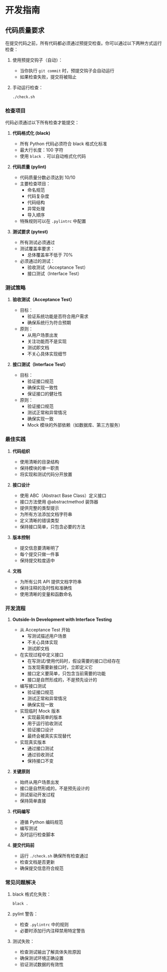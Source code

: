 # 开发指南

## 代码质量要求

在提交代码之前，所有代码都必须通过预提交检查。你可以通过以下两种方式运行检查：

1. 使用预提交钩子（自动）：
   - 当你执行 `git commit` 时，预提交钩子会自动运行
   - 如果检查失败，提交将被阻止

2. 手动运行检查：
   ```bash
   ./check.sh
   ```

### 检查项目

代码必须通过以下所有检查才能提交：

1. **代码格式化 (black)**
   - 所有 Python 代码必须符合 black 格式化标准
   - 最大行长度：100 字符
   - 使用 `black .` 可以自动格式化代码

2. **代码质量 (pylint)**
   - 代码质量分数必须达到 10/10
   - 主要检查项目：
     - 命名规范
     - 代码复杂度
     - 代码结构
     - 异常处理
     - 导入顺序
   - 特殊规则可以在 `.pylintrc` 中配置

3. **测试要求 (pytest)**
   - 所有测试必须通过
   - 测试覆盖率要求：
     - 总体覆盖率不低于 70%
   - 必须通过的测试：
     - 验收测试（Acceptance Test）
     - 接口测试（Interface Test）

### 测试策略

1. **验收测试（Acceptance Test）**
   - 目标：
     - 验证系统功能是否符合用户需求
     - 确保系统行为符合预期
   - 原则：
     - 从用户场景出发
     - 关注功能而不是实现
     - 测试即文档
     - 不关心具体实现细节

2. **接口测试（Interface Test）**
   - 目标：
     - 验证接口规范
     - 确保实现一致性
     - 保证接口的健壮性
   - 原则：
     - 验证接口规范
     - 测试正常和异常情况
     - 确保实现一致
     - Mock 模块的外部依赖（如数据库、第三方服务）

### 最佳实践

1. **代码组织**
   - 使用清晰的目录结构
   - 保持模块的单一职责
   - 将实现和测试代码分开放置

2. **接口设计**
   - 使用 ABC（Abstract Base Class）定义接口
   - 接口方法使用 @abstractmethod 装饰器
   - 提供完整的类型提示
   - 为所有方法添加文档字符串
   - 定义清晰的错误类型
   - 保持接口简单，只包含必要的方法

3. **版本控制**
   - 提交信息要清晰明了
   - 每个提交只做一件事
   - 保持提交粒度适中

4. **文档**
   - 为所有公共 API 提供文档字符串
   - 保持注释的及时性和准确性
   - 使用清晰的变量和函数命名

### 开发流程

1. **Outside-In Development with Interface Testing**
   - 从 Acceptance Test 开始
     - 写测试描述用户场景
     - 不关心具体实现
     - 测试即文档
   - 在实现过程中定义接口
     - 在写测试/使用代码时，假设需要的接口已经存在
     - 当发现需要新接口时，立即定义它
     - 接口定义要简单，只包含当前需要的功能
     - 接口是自然形成的，不是预先设计的
   - 编写接口测试
     - 验证接口规范
     - 测试正常和异常情况
     - 确保实现一致
   - 实现临时 Mock 版本
     - 实现最简单的版本
     - 用于运行验收测试
     - 验证接口设计
     - 最终会被真实实现替代
   - 实现真实版本
     - 通过接口测试
     - 通过验收测试
     - 保持接口不变

2. **关键原则**
   - 始终从用户场景出发
   - 接口是自然形成的，不是预先设计的
   - 测试驱动开发过程
   - 保持简单直接

3. **代码编写**
   - 遵循 Python 编码规范
   - 编写测试
   - 及时运行检查脚本

4. **提交代码前**
   - 运行 `./check.sh` 确保所有检查通过
   - 检查文档是否更新
   - 确保提交信息符合规范

### 常见问题解决

1. black 格式化失败：
   ```bash
   black .
   ```

2. pylint 警告：
   - 检查 `.pylintrc` 中的规则
   - 必要时添加行内注释禁用特定警告

3. 测试失败：
   - 检查测试输出了解具体失败原因
   - 确保测试环境正确设置
   - 验证测试数据的有效性 